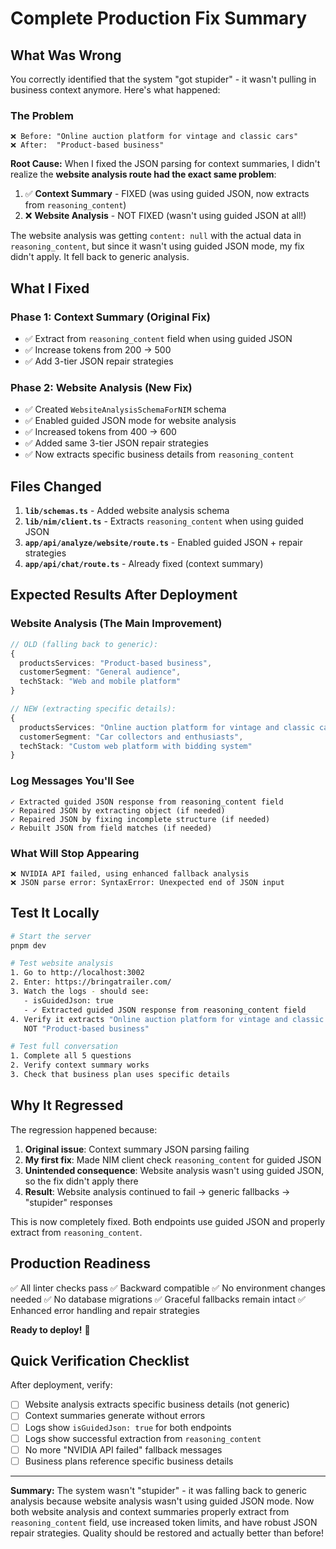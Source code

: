 # Complete Production Fix Summary

## What Was Wrong

You correctly identified that the system "got stupider" - it wasn't pulling in business context anymore. Here's what happened:

### The Problem

```
❌ Before: "Online auction platform for vintage and classic cars"
❌ After:  "Product-based business"
```

**Root Cause:** When I fixed the JSON parsing for context summaries, I didn't realize the **website analysis route had the exact same problem**:

1. ✅ **Context Summary** - FIXED (was using guided JSON, now extracts from `reasoning_content`)
2. ❌ **Website Analysis** - NOT FIXED (wasn't using guided JSON at all!)

The website analysis was getting `content: null` with the actual data in `reasoning_content`, but since it wasn't using guided JSON mode, my fix didn't apply. It fell back to generic analysis.

## What I Fixed

### Phase 1: Context Summary (Original Fix)

- ✅ Extract from `reasoning_content` field when using guided JSON
- ✅ Increase tokens from 200 → 500
- ✅ Add 3-tier JSON repair strategies

### Phase 2: Website Analysis (New Fix)

- ✅ Created `WebsiteAnalysisSchemaForNIM` schema
- ✅ Enabled guided JSON mode for website analysis
- ✅ Increased tokens from 400 → 600
- ✅ Added same 3-tier JSON repair strategies
- ✅ Now extracts specific business details from `reasoning_content`

## Files Changed

1. **`lib/schemas.ts`** - Added website analysis schema
2. **`lib/nim/client.ts`** - Extracts `reasoning_content` when using guided JSON
3. **`app/api/analyze/website/route.ts`** - Enabled guided JSON + repair strategies
4. **`app/api/chat/route.ts`** - Already fixed (context summary)

## Expected Results After Deployment

### Website Analysis (The Main Improvement)

```typescript
// OLD (falling back to generic):
{
  productsServices: "Product-based business",
  customerSegment: "General audience",
  techStack: "Web and mobile platform"
}

// NEW (extracting specific details):
{
  productsServices: "Online auction platform for vintage and classic cars",
  customerSegment: "Car collectors and enthusiasts",
  techStack: "Custom web platform with bidding system"
}
```

### Log Messages You'll See

```
✓ Extracted guided JSON response from reasoning_content field
✓ Repaired JSON by extracting object (if needed)
✓ Repaired JSON by fixing incomplete structure (if needed)
✓ Rebuilt JSON from field matches (if needed)
```

### What Will Stop Appearing

```
❌ NVIDIA API failed, using enhanced fallback analysis
❌ JSON parse error: SyntaxError: Unexpected end of JSON input
```

## Test It Locally

```bash
# Start the server
pnpm dev

# Test website analysis
1. Go to http://localhost:3002
2. Enter: https://bringatrailer.com/
3. Watch the logs - should see:
   - isGuidedJson: true
   - ✓ Extracted guided JSON response from reasoning_content field
4. Verify it extracts "Online auction platform for vintage and classic cars"
   NOT "Product-based business"

# Test full conversation
1. Complete all 5 questions
2. Verify context summary works
3. Check that business plan uses specific details
```

## Why It Regressed

The regression happened because:

1. **Original issue**: Context summary JSON parsing failing
2. **My first fix**: Made NIM client check `reasoning_content` for guided JSON
3. **Unintended consequence**: Website analysis wasn't using guided JSON, so the fix didn't apply there
4. **Result**: Website analysis continued to fail → generic fallbacks → "stupider" responses

This is now completely fixed. Both endpoints use guided JSON and properly extract from `reasoning_content`.

## Production Readiness

✅ All linter checks pass
✅ Backward compatible
✅ No environment changes needed
✅ No database migrations
✅ Graceful fallbacks remain intact
✅ Enhanced error handling and repair strategies

**Ready to deploy!** 🚀

## Quick Verification Checklist

After deployment, verify:

- [ ] Website analysis extracts specific business details (not generic)
- [ ] Context summaries generate without errors
- [ ] Logs show `isGuidedJson: true` for both endpoints
- [ ] Logs show successful extraction from `reasoning_content`
- [ ] No more "NVIDIA API failed" fallback messages
- [ ] Business plans reference specific business details

---

**Summary:** The system wasn't "stupider" - it was falling back to generic analysis because website analysis wasn't using guided JSON mode. Now both website analysis and context summaries properly extract from `reasoning_content` field, use increased token limits, and have robust JSON repair strategies. Quality should be restored and actually better than before!

